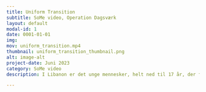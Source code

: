 ```yaml
---
title: Uniform Transition
subtitle: SoMe video, Operation Dagsværk
layout: default
modal-id: 1
date: 0001-01-01
img: 
mov: uniform_transition.mp4
thumbnail: uniform_transition_thumbnail.png
alt: image-alt
project-date: Juni 2023
category: SoMe video
description: I Libanon er det unge mennesker, helt ned til 17 år, der frivilligt arbejder som ambulance-reddere. I år 2023 samarbejdede Operation Dagsværk med det Libanesiske Røde Kors, som driver ambulance-tjenesten i landet. Jeg arbejde med at lave SoMe-film til kampagnen der støttede de frivillige ambulance-reddere i Libanon.

---
```



